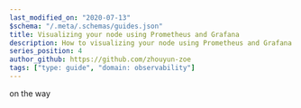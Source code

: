 ```yaml
---
last_modified_on: "2020-07-13"
$schema: "/.meta/.schemas/guides.json"
title: Visualizing your node using Prometheus and Grafana
description: How to visualizing your node using Prometheus and Grafana
series_position: 4
author_github: https://github.com/zhouyun-zoe
tags: ["type: guide", "domain: observability"]
---
```


on the way